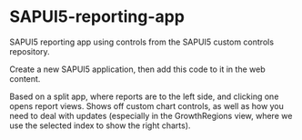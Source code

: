 SAPUI5-reporting-app
====================

SAPUI5 reporting app using controls from the SAPUI5 custom controls repository.

Create a new SAPUI5 application, then add this code to it in the web content.

Based on a split app, where reports are to the left side, and clicking one opens report views. Shows off custom chart controls, as well as how you need to deal with updates (especially in the GrowthRegions view, where we use the selected index to show the right charts).
